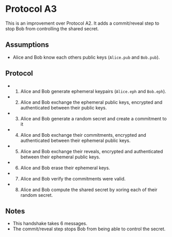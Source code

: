 # Protocol A3

This is an improvement over Protocol A2. It adds a commit/reveal step to stop Bob from controlling the shared secret.

## Assumptions

* Alice and Bob know each others public keys (`Alice.pub` and `Bob.pub`).

## Protocol

* 1. Alice and Bob generate ephemeral keypairs (`Alice.eph` and `Bob.eph`).
* 2. Alice and Bob exchange the ephemeral public keys, encrypted and authenticated between their public keys.
* 3. Alice and Bob generate a random secret and create a commitment to it
* 4. Alice and Bob exchange their commitments, encrypted and authenticated between their ephemeral public keys.
* 5. Alice and Bob exchange their reveals, encrypted and authenticated between their ephemeral public keys.
* 6. Alice and Bob erase their ephemeral keys.
* 7. Alice and Bob verify the commitments were valid.
* 8. Alice and Bob compute the shared secret by xoring each of their random secret.

## Notes

* This handshake takes 6 messages.
* The commit/reveal step stops Bob from being able to control the secret.
